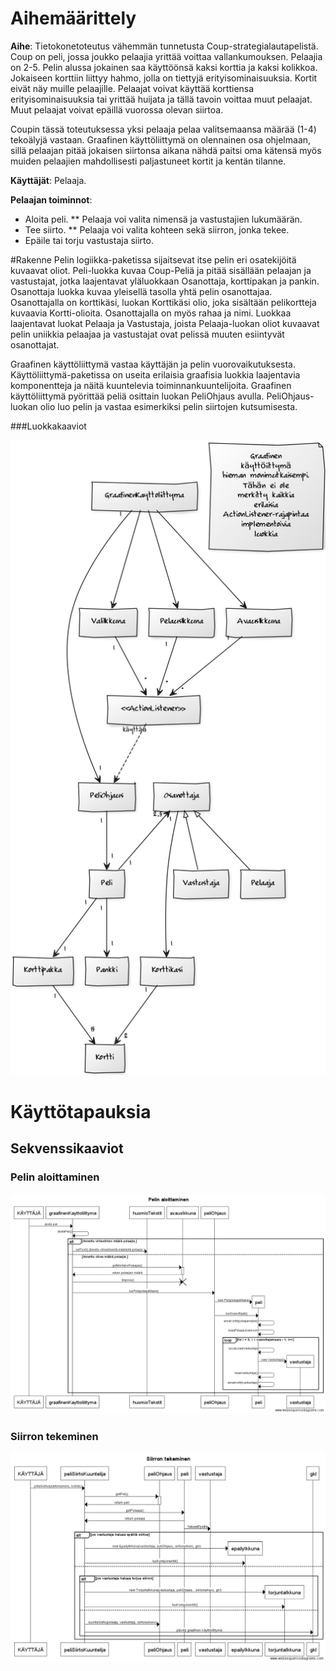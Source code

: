 # Aihemäärittely
**Aihe**: Tietokonetoteutus vähemmän tunnetusta Coup-strategialautapelistä.
Coup on peli, jossa joukko pelaajia yrittää voittaa vallankumouksen.
Pelaajia on 2-5. Pelin alussa jokainen saa käyttöönsä kaksi korttia ja kaksi kolikkoa.
Jokaiseen korttiin liittyy hahmo, jolla on tiettyjä erityisominaisuuksia. Kortit eivät näy muille pelaajille.
Pelaajat voivat käyttää korttiensa erityisominaisuuksia tai yrittää huijata ja tällä tavoin voittaa muut pelaajat. Muut pelaajat voivat epäillä vuorossa olevan siirtoa.

Coupin tässä toteutuksessa yksi pelaaja pelaa valitsemaansa määrää (1-4) tekoälyjä vastaan.
Graafinen käyttöliittymä on olennainen osa ohjelmaan, sillä pelaajan pitää jokaisen siirtonsa aikana nähdä paitsi oma kätensä myös muiden pelaajien mahdollisesti paljastuneet kortit ja kentän tilanne.

**Käyttäjät**: Pelaaja.

**Pelaajan toiminnot**: 
* Aloita peli.
** Pelaaja voi valita nimensä ja vastustajien lukumäärän.
* Tee siirto.
** Pelaaja voi valita kohteen sekä siirron, jonka tekee.
* Epäile tai torju vastustaja siirto.


#Rakenne
Pelin logiikka-paketissa sijaitsevat itse pelin eri osatekijöitä kuvaavat oliot. Peli-luokka kuvaa
Coup-Peliä ja pitää sisällään pelaajan ja vastustajat, jotka laajentavat yläluokkaan Osanottaja,
korttipakan ja pankin. Osanottaja luokka kuvaa yleisellä tasolla yhtä pelin osanottajaa. Osanottajalla
on korttikäsi, luokan Korttikäsi olio, joka sisältään pelikortteja kuvaavia Kortti-olioita. Osanottajalla on myös rahaa ja nimi. Luokkaa laajentavat luokat Pelaaja ja Vastustaja, joista
Pelaaja-luokan oliot kuvaavat pelin uniikkia pelaajaa ja vastustajat ovat pelissä muuten esiintyvät osanottajat.

Graafinen käyttöliittymä vastaa käyttäjän ja pelin vuorovaikutuksesta. Käyttöliittymä-paketissa on useita erilaisia graafisia luokkia laajentavia komponentteja ja näitä kuuntelevia toiminnankuuntelijoita.  Graafinen käyttöliittymä pyörittää peliä osittain luokan PeliOhjaus avulla. PeliOhjaus-luokan olio luo pelin ja vastaa esimerkiksi pelin siirtojen kutsumisesta.
 
###Luokkakaaviot

![Luokkakaavio](luokkakaavio.png)

# Käyttötapauksia
## Sekvenssikaaviot
### Pelin aloittaminen
![Aloita peli](AloitaPeliSekvenssikaavio.png)

### Siirron tekeminen
![Tee siirto](SiirronTekeminenSekvenssikaavio.png)
